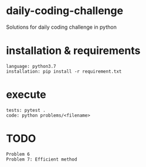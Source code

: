 # daily-coding-challenge
Solutions for daily coding challenge in python

# installation & requirements
```
language: python3.7
installation: pip install -r requirement.txt
```

# execute
```
tests: pytest .
code: python problems/<filename>
```


# TODO
```
Problem 6
Problem 7: Efficient method
```